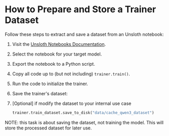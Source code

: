 # How to Prepare and Store a Trainer Dataset

Follow these steps to extract and save a dataset from an Unsloth notebook:

1. Visit the [Unsloth Notebooks Documentation](https://docs.unsloth.ai/get-started/unsloth-notebooks).
2. Select the notebook for your target model.
3. Export the notebook to a Python script.
4. Copy all code up to (but not including) `trainer.train()`.
5. Run the code to initialize the trainer.
6. Save the trainer's dataset:
7. [Optional] if modify the dataset to your internal use case

   ```python
   trainer.train_dataset.save_to_disk("data/cache_qwen3_dataset")
   ```
NOTE: this task is about saving the dataset, not training the model.
This will store the processed dataset for later use.